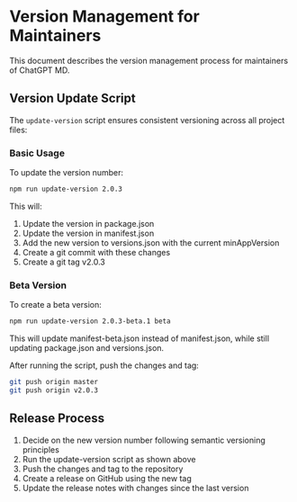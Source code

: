# Version Management for Maintainers

This document describes the version management process for maintainers of ChatGPT MD.

## Version Update Script

The `update-version` script ensures consistent versioning across all project files:

### Basic Usage

To update the version number:

```bash
npm run update-version 2.0.3
```

This will:

1. Update the version in package.json
2. Update the version in manifest.json
3. Add the new version to versions.json with the current minAppVersion
4. Create a git commit with these changes
5. Create a git tag v2.0.3

### Beta Version

To create a beta version:

```bash
npm run update-version 2.0.3-beta.1 beta
```

This will update manifest-beta.json instead of manifest.json, while still updating package.json and versions.json.

After running the script, push the changes and tag:

```bash
git push origin master
git push origin v2.0.3
```

## Release Process

1. Decide on the new version number following semantic versioning principles
2. Run the update-version script as shown above
3. Push the changes and tag to the repository
4. Create a release on GitHub using the new tag
5. Update the release notes with changes since the last version
